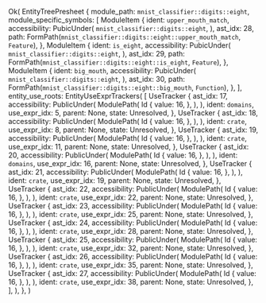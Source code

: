 Ok(
    EntityTreePresheet {
        module_path: `mnist_classifier::digits::eight`,
        module_specific_symbols: [
            ModuleItem {
                ident: `upper_mouth_match`,
                accessibility: PubicUnder(
                    `mnist_classifier::digits::eight`,
                ),
                ast_idx: 28,
                path: FormPath(`mnist_classifier::digits::eight::upper_mouth_match`, `Feature`),
            },
            ModuleItem {
                ident: `is_eight`,
                accessibility: PubicUnder(
                    `mnist_classifier::digits::eight`,
                ),
                ast_idx: 29,
                path: FormPath(`mnist_classifier::digits::eight::is_eight`, `Feature`),
            },
            ModuleItem {
                ident: `big_mouth`,
                accessibility: PubicUnder(
                    `mnist_classifier::digits::eight`,
                ),
                ast_idx: 30,
                path: FormPath(`mnist_classifier::digits::eight::big_mouth`, `Function`),
            },
        ],
        entity_use_roots: EntityUseExprTrackers(
            [
                UseTracker {
                    ast_idx: 17,
                    accessibility: PublicUnder(
                        ModulePath(
                            Id {
                                value: 16,
                            },
                        ),
                    ),
                    ident: `domains`,
                    use_expr_idx: 5,
                    parent: None,
                    state: Unresolved,
                },
                UseTracker {
                    ast_idx: 18,
                    accessibility: PublicUnder(
                        ModulePath(
                            Id {
                                value: 16,
                            },
                        ),
                    ),
                    ident: `crate`,
                    use_expr_idx: 8,
                    parent: None,
                    state: Unresolved,
                },
                UseTracker {
                    ast_idx: 19,
                    accessibility: PublicUnder(
                        ModulePath(
                            Id {
                                value: 16,
                            },
                        ),
                    ),
                    ident: `crate`,
                    use_expr_idx: 11,
                    parent: None,
                    state: Unresolved,
                },
                UseTracker {
                    ast_idx: 20,
                    accessibility: PublicUnder(
                        ModulePath(
                            Id {
                                value: 16,
                            },
                        ),
                    ),
                    ident: `domains`,
                    use_expr_idx: 16,
                    parent: None,
                    state: Unresolved,
                },
                UseTracker {
                    ast_idx: 21,
                    accessibility: PublicUnder(
                        ModulePath(
                            Id {
                                value: 16,
                            },
                        ),
                    ),
                    ident: `crate`,
                    use_expr_idx: 19,
                    parent: None,
                    state: Unresolved,
                },
                UseTracker {
                    ast_idx: 22,
                    accessibility: PublicUnder(
                        ModulePath(
                            Id {
                                value: 16,
                            },
                        ),
                    ),
                    ident: `crate`,
                    use_expr_idx: 22,
                    parent: None,
                    state: Unresolved,
                },
                UseTracker {
                    ast_idx: 23,
                    accessibility: PublicUnder(
                        ModulePath(
                            Id {
                                value: 16,
                            },
                        ),
                    ),
                    ident: `crate`,
                    use_expr_idx: 25,
                    parent: None,
                    state: Unresolved,
                },
                UseTracker {
                    ast_idx: 24,
                    accessibility: PublicUnder(
                        ModulePath(
                            Id {
                                value: 16,
                            },
                        ),
                    ),
                    ident: `crate`,
                    use_expr_idx: 28,
                    parent: None,
                    state: Unresolved,
                },
                UseTracker {
                    ast_idx: 25,
                    accessibility: PublicUnder(
                        ModulePath(
                            Id {
                                value: 16,
                            },
                        ),
                    ),
                    ident: `crate`,
                    use_expr_idx: 32,
                    parent: None,
                    state: Unresolved,
                },
                UseTracker {
                    ast_idx: 26,
                    accessibility: PublicUnder(
                        ModulePath(
                            Id {
                                value: 16,
                            },
                        ),
                    ),
                    ident: `crate`,
                    use_expr_idx: 35,
                    parent: None,
                    state: Unresolved,
                },
                UseTracker {
                    ast_idx: 27,
                    accessibility: PublicUnder(
                        ModulePath(
                            Id {
                                value: 16,
                            },
                        ),
                    ),
                    ident: `crate`,
                    use_expr_idx: 38,
                    parent: None,
                    state: Unresolved,
                },
            ],
        ),
    },
)